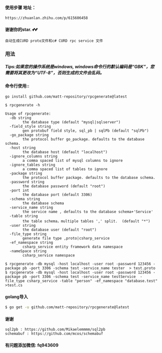 #### 使用步骤 地址：
    https://zhuanlan.zhihu.com/p/615606458
    
#### 谢谢你的star. 💕💕

    自动生成CURD proto文件和c# CURD rpc service 文件

### 用法

##### Tips:如果您的操作系统是windows, windows命令行的默认编码是“GBK”，您需要将其更改为“UTF-8”，否则生成的文件会乱码。



#### 命令行使用::

`go install github.com/matt-repository/rpcgenerate@latest`

```
$ rpcgenerate -h

Usage of rpcgenerate:
  -db string
        the database type (default "mysql|sqlserver")
  -field_style string
        gen protobuf field style, sql_pb | sqlPb (default "sqlPb")
  -go_package string
        the protocol buffer go_package. defaults to the database schema.
  -host string
        the database host (default "localhost")
  -ignore_columns string
        a comma spaced list of mysql columns to ignore
  -ignore_tables string
        a comma spaced list of tables to ignore
  -package string
        the protocol buffer package. defaults to the database schema.
  -password string
        the database password (default "root")
  -port int
        the database port (default 3306)
  -schema string
        the database schema
  -service_name string
        the service name , defaults to the database schema+'Service'
  -table string
        the table schema，multiple tables ',' split.  (default "*")
  -user string
        the database user (default "root")
  -file_type string 
        generate file type ,proto|csharp_service
  -ef_namespace string 
        csharp_service entity framework data namespace      
  -nameSpace string 
        csharp_service namespace       
```

```
$ rpcgenerate -db mysql -host localhost -user root -password 123456 -package pb -port 3306 -schema test -service_name tester  > test.proto
$ rpcgenerate -db mysql -host localhost -user root -password 123456 -package pb -port 3306 -schema test -service_name testService  -file_type csharp_service -table "person" -ef_namespace "database.test" >test.cs 

```



#### golang导入

```sh
$ go get -u github.com/matt-repository/rpcgenerate@latest
```

#### 谢谢
    sql2pb : https://github.com/Mikaelemmmm/sql2pb
    schemabuf : https://github.com/mcos/schemabuf
#### 有问题添加微信: fq943609
